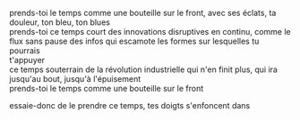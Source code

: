 prends-toi le temps comme une bouteille sur le front, avec ses éclats, ta douleur, ton bleu, ton blues   
prends-toi ce temps court des innovations disruptives en continu, comme le flux sans pause des infos qui escamote les formes sur lesquelles tu pourrais   
t'appuyer   
ce temps souterrain de la révolution industrielle qui n'en finit plus, qui ira jusqu'au bout, jusqu'à l'épuisement   
prends-toi le temps comme une bouteille sur le front

essaie-donc de le prendre ce temps, tes doigts s'enfoncent dans 
